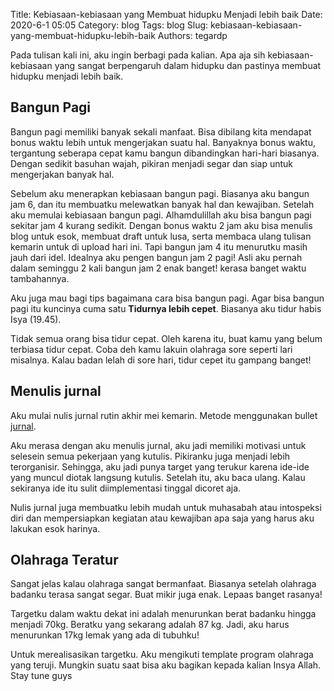 Title: Kebiasaan-kebiasaan yang Membuat hidupku Menjadi lebih baik
Date: 2020-6-1 05:05
Category: blog
Tags: blog
Slug: kebiasaan-kebiasaan-yang-membuat-hidupku-lebih-baik
Authors: tegardp

Pada tulisan kali ini, aku ingin berbagi pada kalian. Apa aja sih kebiasaan-kebiasaan yang sangat berpengaruh dalam hidupku dan pastinya membuat hidupku menjadi lebih baik.

## Bangun Pagi
Bangun pagi memiliki banyak sekali manfaat. Bisa dibilang kita mendapat bonus waktu lebih untuk mengerjakan suatu hal. Banyaknya bonus waktu, tergantung seberapa cepat kamu bangun dibandingkan hari-hari biasanya. Dengan sedikit basuhan wajah, pikiran menjadi segar dan siap untuk mengerjakan banyak hal.

Sebelum aku menerapkan kebiasaan bangun pagi. Biasanya aku bangun jam 6, dan itu membuatku melewatkan banyak hal dan kewajiban. Setelah aku memulai kebiasaan bangun pagi. Alhamdulillah aku bisa bangun pagi sekitar jam 4 kurang sedikit. Dengan bonus waktu 2 jam aku bisa menulis blog untuk esok, membuat draft untuk lusa, serta membaca ulang tulisan kemarin untuk di upload hari ini. Tapi bangun jam 4 itu menurutku masih jauh dari idel. Idealnya aku pengen bangun jam 2 pagi! Asli aku pernah dalam seminggu 2 kali bangun jam 2 enak banget! kerasa banget waktu tambahannya.

Aku juga mau bagi tips bagaimana cara bisa bangun pagi. Agar bisa bangun pagi itu kuncinya cuma satu **Tidurnya lebih cepet**. Biasanya aku tidur habis Isya (19.45). 

Tidak semua orang bisa tidur cepat. Oleh karena itu, buat kamu yang belum terbiasa tidur cepat. Coba deh kamu lakuin olahraga sore seperti lari misalnya. Kalau badan lelah di sore hari, tidur cepet itu gampang banget!

## Menulis jurnal
Aku mulai nulis jurnal rutin akhir mei kemarin. Metode menggunakan bullet [jurnal](https://www.youtube.com/watch?v=fm15cmYU0IM).

Aku merasa dengan aku menulis jurnal, aku jadi memiliki motivasi untuk selesein semua pekerjaan yang kutulis. Pikiranku juga menjadi lebih terorganisir. Sehingga, aku jadi punya target yang terukur karena ide-ide yang muncul diotak langsung kutulis. Setelah itu, aku baca ulang. Kalau sekiranya ide itu sulit diimplementasi tinggal dicoret aja.

Nulis jurnal juga membuatku lebih mudah untuk muhasabah atau intospeksi diri dan mempersiapkan kegiatan atau kewajiban apa saja yang harus aku lakukan esok harinya.

## Olahraga Teratur
Sangat jelas kalau olahraga sangat bermanfaat. Biasanya setelah olahraga badanku terasa sangat segar. Buat mikir juga enak. Lepaas banget rasanya!

Targetku dalam waktu dekat ini adalah menurunkan berat badanku hingga menjadi 70kg. Beratku yang sekarang adalah 87 kg. Jadi, aku harus menurunkan 17kg lemak yang ada di tubuhku!

Untuk merealisasikan targetku. Aku mengikuti template program olahraga yang teruji. Mungkin suatu saat bisa aku bagikan kepada kalian Insya Allah. Stay tune guys


